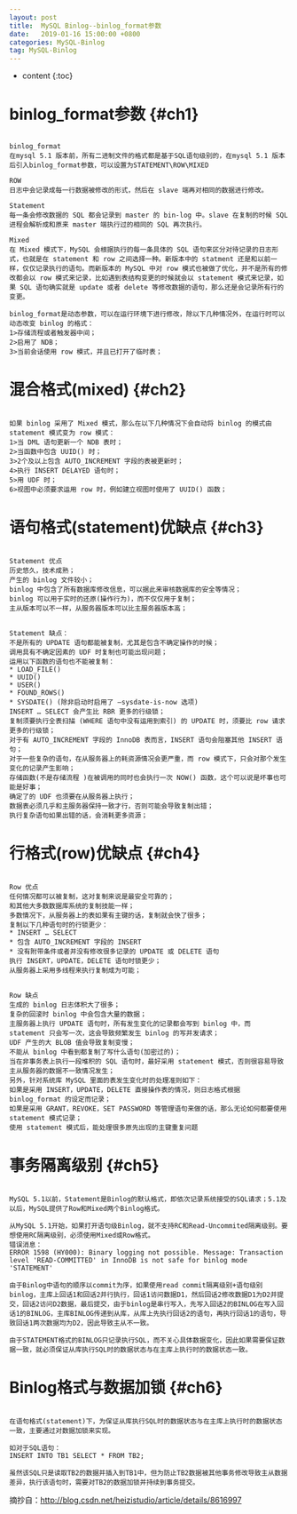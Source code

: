 ```yaml
---
layout: post
title:  MySQL Binlog--binlog_format参数
date:   2019-01-16 15:00:00 +0800
categories: MySQL-Binlog
tag: MySQL-Binlog
---
```


* content
{:toc}


binlog_format参数                  {#ch1}
====================================
```

binlog_format 
在mysql 5.1 版本前，所有二进制文件的格式都是基于SQL语句级别的，在mysql 5.1 版本后引入binlog_format参数，可以设置为STATEMENT\ROW\MIXED 

ROW 
日志中会记录成每一行数据被修改的形式，然后在 slave 端再对相同的数据进行修改。 

Statement 
每一条会修改数据的 SQL 都会记录到 master 的 bin-log 中。slave 在复制的时候 SQL 进程会解析成和原来 master 端执行过的相同的 SQL 再次执行。 

Mixed 
在 Mixed 模式下，MySQL 会根据执行的每一条具体的 SQL 语句来区分对待记录的日志形式，也就是在 statement 和 row 之间选择一种。新版本中的 statment 还是和以前一样，仅仅记录执行的语句。而新版本的 MySQL 中对 row 模式也被做了优化，并不是所有的修改都会以 row 模式来记录，比如遇到表结构变更的时候就会以 statement 模式来记录，如果 SQL 语句确实就是 update 或者 delete 等修改数据的语句，那么还是会记录所有行的变更。

binlog_format是动态参数，可以在运行环境下进行修改，除以下几种情况外，在运行时可以动态改变 binlog 的格式： 
1>存储流程或者触发器中间； 
2>启用了 NDB； 
3>当前会话使用 row 模式，并且已打开了临时表； 

```



混合格式(mixed)                  {#ch2}
====================================

```

如果 binlog 采用了 Mixed 模式，那么在以下几种情况下会自动将 binlog 的模式由 statement 模式变为 row 模式： 
1>当 DML 语句更新一个 NDB 表时； 
2>当函数中包含 UUID() 时； 
3>2个及以上包含 AUTO_INCREMENT 字段的表被更新时； 
4>执行 INSERT DELAYED 语句时； 
5>用 UDF 时； 
6>视图中必须要求运用 row 时，例如建立视图时使用了 UUID() 函数； 

```


语句格式(statement)优缺点                  {#ch3}
====================================
```

Statement 优点 
历史悠久，技术成熟； 
产生的 binlog 文件较小； 
binlog 中包含了所有数据库修改信息，可以据此来审核数据库的安全等情况； 
binlog 可以用于实时的还原(操作行为)，而不仅仅用于复制； 
主从版本可以不一样，从服务器版本可以比主服务器版本高； 


Statement 缺点： 
不是所有的 UPDATE 语句都能被复制，尤其是包含不确定操作的时候； 
调用具有不确定因素的 UDF 时复制也可能出现问题； 
运用以下函数的语句也不能被复制： 
* LOAD_FILE() 
* UUID() 
* USER() 
* FOUND_ROWS() 
* SYSDATE() (除非启动时启用了 –sysdate-is-now 选项) 
INSERT … SELECT 会产生比 RBR 更多的行级锁； 
复制须要执行全表扫描 (WHERE 语句中没有运用到索引) 的 UPDATE 时，须要比 row 请求更多的行级锁； 
对于有 AUTO_INCREMENT 字段的 InnoDB 表而言，INSERT 语句会阻塞其他 INSERT 语句； 
对于一些复杂的语句，在从服务器上的耗资源情况会更严重，而 row 模式下，只会对那个发生变化的记录产生影响； 
存储函数(不是存储流程 )在被调用的同时也会执行一次 NOW() 函数，这个可以说是坏事也可能是好事； 
确定了的 UDF 也须要在从服务器上执行； 
数据表必须几乎和主服务器保持一致才行，否则可能会导致复制出错； 
执行复杂语句如果出错的话，会消耗更多资源； 

```

行格式(row)优缺点                  {#ch4}
====================================
```

Row 优点 
任何情况都可以被复制，这对复制来说是最安全可靠的； 
和其他大多数数据库系统的复制技能一样； 
多数情况下，从服务器上的表如果有主键的话，复制就会快了很多； 
复制以下几种语句时的行锁更少： 
* INSERT … SELECT 
* 包含 AUTO_INCREMENT 字段的 INSERT 
* 没有附带条件或者并没有修改很多记录的 UPDATE 或 DELETE 语句 
执行 INSERT，UPDATE，DELETE 语句时锁更少； 
从服务器上采用多线程来执行复制成为可能； 


Row 缺点 
生成的 binlog 日志体积大了很多； 
复杂的回滚时 binlog 中会包含大量的数据； 
主服务器上执行 UPDATE 语句时，所有发生变化的记录都会写到 binlog 中，而 statement 只会写一次，这会导致频繁发生 binlog 的写并发请求； 
UDF 产生的大 BLOB 值会导致复制变慢； 
不能从 binlog 中看到都复制了写什么语句(加密过的)； 
当在非事务表上执行一段堆积的 SQL 语句时，最好采用 statement 模式，否则很容易导致主从服务器的数据不一致情况发生； 
另外，针对系统库 MySQL 里面的表发生变化时的处理准则如下： 
如果是采用 INSERT，UPDATE，DELETE 直接操作表的情况，则日志格式根据 binlog_format 的设定而记录； 
如果是采用 GRANT，REVOKE，SET PASSWORD 等管理语句来做的话，那么无论如何都要使用 statement 模式记录； 
使用 statement 模式后，能处理很多原先出现的主键重复问题 

```


事务隔离级别                 {#ch5}
====================================
```

MySQL 5.1以前，Statement是Binlog的默认格式，即依次记录系统接受的SQL请求；5.1及以后，MySQL提供了Row和Mixed两个Binlog格式。

从MySQL 5.1开始，如果打开语句级Binlog，就不支持RC和Read-Uncommited隔离级别。要想使用RC隔离级别，必须使用Mixed或Row格式。
错误消息：
ERROR 1598 (HY000): Binary logging not possible. Message: Transaction level 'READ-COMMITTED' in InnoDB is not safe for binlog mode 'STATEMENT'

由于Binlog中语句的顺序以commit为序，如果使用read commit隔离级别+语句级别binlog，主库上回话1和回话2并行执行，回话1访问数据D1，然后回话2修改数据D1为D2并提交，回话2访问D2数据，最后提交，由于binlog是串行写入，先写入回话2的BINLOG在写入回话1的BINLOG，主库BINLOG传递到从库，从库上先执行回话2的语句，再执行回话1的语句，导致回话1两次数据均为D2，因此导致主从不一致。

由于STATEMENT格式的BINLOG只记录执行SQL，而不关心具体数据变化，因此如果需要保证数据一致，就必须保证从库执行SQL时的数据状态与在主库上执行时的数据状态一致。

```


Binlog格式与数据加锁                 {#ch6}
====================================
```

在语句格式(statement)下，为保证从库执行SQL时的数据状态与在主库上执行时的数据状态一致，主要通过对数据加锁来实现。

如对于SQL语句：
INSERT INTO TB1 SELECT * FROM TB2;

虽然该SQL只是读取TB2的数据并插入到TB1中，但为防止TB2数据被其他事务修改导致主从数据差异，执行该语句时，需要对TB2的数据加锁并持续到事务提交。

```

摘抄自：http://blog.csdn.net/heizistudio/article/details/8616997 
